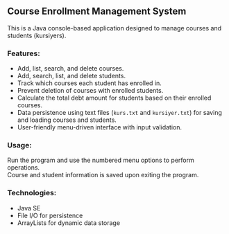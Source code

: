 ## Course Enrollment Management System

This is a Java console-based application designed to manage courses and students (kursiyers).

### Features:
- Add, list, search, and delete courses.
- Add, search, list, and delete students.
- Track which courses each student has enrolled in.
- Prevent deletion of courses with enrolled students.
- Calculate the total debt amount for students based on their enrolled courses.
- Data persistence using text files (`kurs.txt` and `kursiyer.txt`) for saving and loading courses and students.
- User-friendly menu-driven interface with input validation.

### Usage:
Run the program and use the numbered menu options to perform operations.  
Course and student information is saved upon exiting the program.

### Technologies:
- Java SE
- File I/O for persistence
- ArrayLists for dynamic data storage
